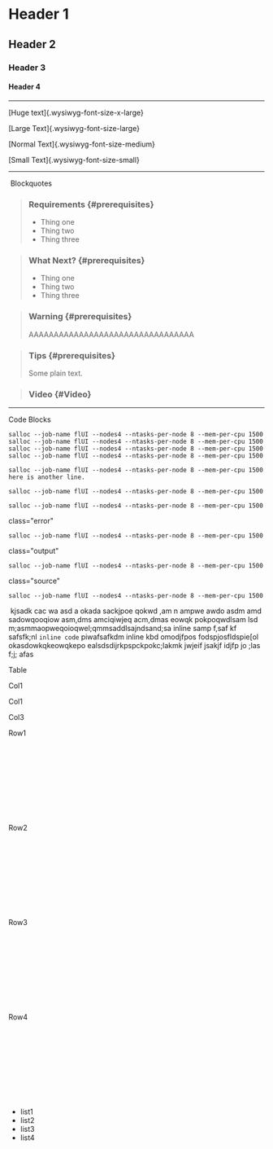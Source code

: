 Header 1
========

Header 2
--------

### Header 3

#### Header 4

------------------------------------------------------------------------

[Huge text]{.wysiwyg-font-size-x-large}

[Large Text]{.wysiwyg-font-size-large}

[Normal Text]{.wysiwyg-font-size-medium}

[Small Text]{.wysiwyg-font-size-small}

------------------------------------------------------------------------

 Blockquotes

> ### Requirements {#prerequisites}
>
> -   Thing one
> -   Thing two
> -   Thing three

> ### What Next? {#prerequisites}
>
> -   Thing one
> -   Thing two
> -   Thing three

> ### Warning {#prerequisites}
>
> AAAAAAAAAAAAAAAAAAAAAAAAAAAAAAAAA

> ### Tips {#prerequisites}
>
> Some plain text.

> ### Video {#Video}

------------------------------------------------------------------------

Code Blocks

    salloc --job-name flUI --nodes4 --ntasks-per-node 8 --mem-per-cpu 1500
    salloc --job-name flUI --nodes4 --ntasks-per-node 8 --mem-per-cpu 1500
    salloc --job-name flUI --nodes4 --ntasks-per-node 8 --mem-per-cpu 1500
    salloc --job-name flUI --nodes4 --ntasks-per-node 8 --mem-per-cpu 1500

    salloc --job-name flUI --nodes4 --ntasks-per-node 8 --mem-per-cpu 1500
    here is another line.

    salloc --job-name flUI --nodes4 --ntasks-per-node 8 --mem-per-cpu 1500

    salloc --job-name flUI --nodes4 --ntasks-per-node 8 --mem-per-cpu 1500

class=\"error\"

    salloc --job-name flUI --nodes4 --ntasks-per-node 8 --mem-per-cpu 1500

class=\"output\"

    salloc --job-name flUI --nodes4 --ntasks-per-node 8 --mem-per-cpu 1500

class=\"source\"

    salloc --job-name flUI --nodes4 --ntasks-per-node 8 --mem-per-cpu 1500

 kjsadk cac wa asd a okada sackjpoe qokwd ,am n ampwe awdo asdm amd
sadowqooqiow asm,dms amciqiwjeq acm,dmas eowqk pokpoqwdlsam lsd
m;asmmaopweqoioqwel;qmmsaddlsajndsand;sa inline samp f,saf kf safsfk;nl
`inline code` piwafsafkdm inline kbd omodjfpos fodspjosfldspie\[ol
okasdowkqkeowqkepo ealsdsdijrkpspckpokc;lakmk jwjeif jsakjf idjfp jo
;las f;j; afas

Table

Col1 

Col1 

Col3

Row1

 

 

 

 

 

Row2

 

 

 

 

 

Row3

 

 

 

 

 

Row4

 

 

 

 

 

-   list1
-   list2
-   list3
-   list4
